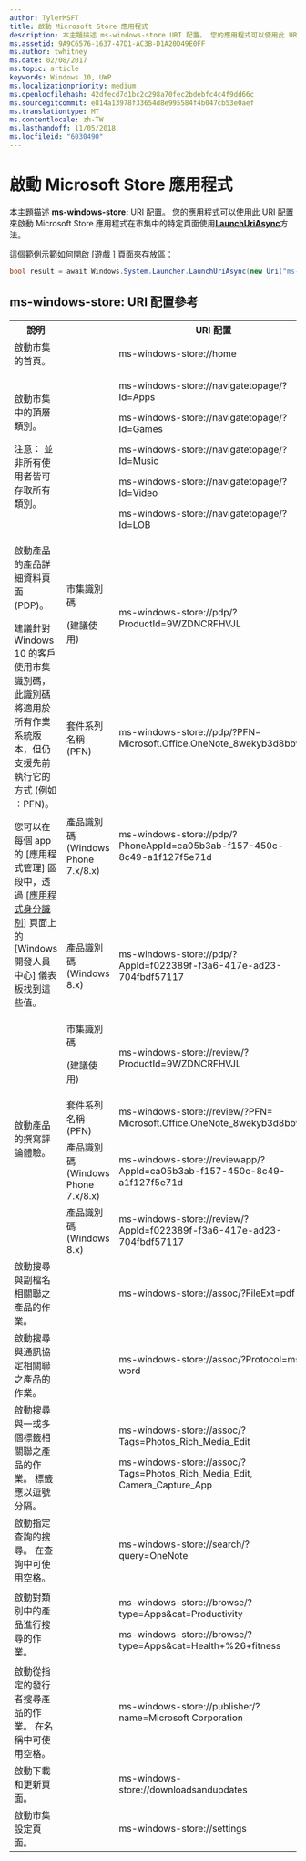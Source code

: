 ```yaml
---
author: TylerMSFT
title: 啟動 Microsoft Store 應用程式
description: 本主題描述 ms-windows-store URI 配置。 您的應用程式可以使用此 URI 配置來啟動 Microsoft Store 應用程式在市集中的特定頁面。
ms.assetid: 9A9C6576-1637-47D1-AC3B-D1A20D49E0FF
ms.author: twhitney
ms.date: 02/08/2017
ms.topic: article
keywords: Windows 10, UWP
ms.localizationpriority: medium
ms.openlocfilehash: 42dfecd7d1bc2c298a70fec2bdebfc4c4f9dd66c
ms.sourcegitcommit: e814a13978f33654d8e995584f4b047cb53e0aef
ms.translationtype: MT
ms.contentlocale: zh-TW
ms.lasthandoff: 11/05/2018
ms.locfileid: "6030490"
---
```

# <a name="launch-the-microsoft-store-app"></a>啟動 Microsoft Store 應用程式



本主題描述 **ms-windows-store:** URI 配置。 您的應用程式可以使用此 URI 配置來啟動 Microsoft Store 應用程式在市集中的特定頁面使用[**LaunchUriAsync**](https://msdn.microsoft.com/library/windows/apps/hh701476)方法。

這個範例示範如何開啟 [遊戲 \] 頁面來存放區：

```cs
bool result = await Windows.System.Launcher.LaunchUriAsync(new Uri("ms-windows-store://navigatetopage/?Id=Games"));
```

## <a name="ms-windows-store-uri-scheme-reference"></a>ms-windows-store: URI 配置參考

<table>
<tr><th>說明</th><th></th><th>URI 配置</th></tr>
<tr><td>啟動市集的首頁。</td><td /><td>ms-windows-store://home</td></tr>
<tr><td>啟動市集中的頂層類別。<p>注意： 並非所有使用者皆可存取所有類別。</p>
</td><td /><td>
<p>ms-windows-store://navigatetopage/?Id=Apps </p>
<p>ms-windows-store://navigatetopage/?Id=Games</p>
<p>ms-windows-store://navigatetopage/?Id=Music</p>
<p>ms-windows-store://navigatetopage/?Id=Video</p>
<p>ms-windows-store://navigatetopage/?Id=LOB</p>
</td>
</tr>
<tr>
<td rowspan="4">啟動產品的產品詳細資料頁面 (PDP)。 <p>建議針對 Windows 10 的客戶使用市集識別碼，此識別碼將適用於所有作業系統版本，但仍支援先前執行它的方式 (例如︰PFN)。</p>
<p>您可以在每個 app 的 [應用程式管理] 區段中，透過 [<a href="https://msdn.microsoft.com/library/windows/apps/mt148561.aspx">應用程式身分識別</a>] 頁面上的 [Windows 開發人員中心] 儀表板找到這些值。</p>
</td>
<td>
市集識別碼 <p>(建議使用)</p>
</td>
<td>
<p>ms-windows-store://pdp/?ProductId=9WZDNCRFHVJL</p>
</td>
</tr>
<tr>
<td>套件系列名稱 (PFN)</td>
<td>ms-windows-store://pdp/?PFN= Microsoft.Office.OneNote_8wekyb3d8bbwe
</td>
</tr>
<tr>
<td>產品識別碼 (Windows Phone 7.x/8.x)</td>
<td>ms-windows-store://pdp/?PhoneAppId=ca05b3ab-f157-450c-8c49-a1f127f5e71d </td>
</tr>
<tr>
<td>產品識別碼 (Windows 8.x)</td>
<td>ms-windows-store://pdp/?AppId=f022389f-f3a6-417e-ad23-704fbdf57117
</td>
</tr>
<tr>
<td rowspan="4">啟動產品的撰寫評論體驗。</td>
<td>市集識別碼 <p>(建議使用)</p></td>
<td>ms-windows-store://review/?ProductId=9WZDNCRFHVJL </td>
</tr>
<tr>
<td>套件系列名稱 (PFN)</td>
<td>ms-windows-store://review/?PFN= Microsoft.Office.OneNote_8wekyb3d8bbwe
</td>
</tr>
<tr>
<td>產品識別碼 (Windows Phone 7.x/8.x)</td>
<td>ms-windows-store://reviewapp/?AppId=ca05b3ab-f157-450c-8c49-a1f127f5e71d </td>
</tr>
<tr>
<td>產品識別碼 (Windows 8.x)</td>
<td>ms-windows-store://review/?AppId=f022389f-f3a6-417e-ad23-704fbdf57117 </td>
</tr>
<tr>
<td>啟動搜尋與副檔名相關聯之產品的作業。 </td>
<td />
<td>ms-windows-store://assoc/?FileExt=pdf
</td>
</tr>
<tr>
<td>啟動搜尋與通訊協定相關聯之產品的作業。</td>
<td />
<td>ms-windows-store://assoc/?Protocol=ms-word </td>
</tr>
<tr>
<td>啟動搜尋與一或多個標籤相關聯之產品的作業。 標籤應以逗號分隔。
</td>
<td />
<td>
<p>ms-windows-store://assoc/?Tags=Photos_Rich_Media_Edit </p>
<p>ms-windows-store://assoc/?Tags=Photos_Rich_Media_Edit, Camera_Capture_App</p>
</td>
</tr>
<tr>
<td>
啟動指定查詢的搜尋。 在查詢中可使用空格。
</td>
<td />
<td>ms-windows-store://search/?query=OneNote </td>
</tr>
<tr>
<td>啟動對類別中的產品進行搜尋的作業。</td>
<td />
<td>
<p>ms-windows-store://browse/?type=Apps&amp;cat=Productivity</p>
<p>ms-windows-store://browse/?type=Apps&amp;cat=Health+%26+fitness </p>
</td>
</tr>
<tr>
<td>啟動從指定的發行者搜尋產品的作業。 在名稱中可使用空格。
</td>
<td />
<td>ms-windows-store://publisher/?name=Microsoft Corporation
</td>
</tr>
<tr><td>啟動下載和更新頁面。</td>
<td />
<td>ms-windows-store://downloadsandupdates </td>
</tr>
<tr>
<td>啟動市集設定頁面。</td>
<td />
<td>ms-windows-store://settings </td>
</tr>
</table>

 

 
